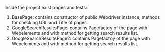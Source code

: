 Inside the project exist pages and tests:
1) BasePage: contains constructor of public Webdriver instance, methods for checking URL and Title of pages.
2) GoogleSearchResultsPage: contains Pagefactoy of the page with Webelements and with method for getting search results list.
3) GoogleSearchResultsPage2: contains Pagefactoy of the page with Webelements and with method for getting search results list.